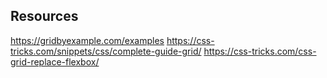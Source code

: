 

## Resources
https://gridbyexample.com/examples
https://css-tricks.com/snippets/css/complete-guide-grid/
https://css-tricks.com/css-grid-replace-flexbox/
